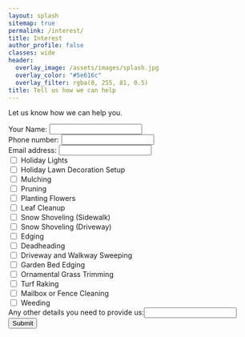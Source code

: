 ```yaml
---
layout: splash
sitemap: true
permalink: /interest/
title: Interest
author_profile: false
classes: wide
header:
  overlay_image: /assets/images/splash.jpg
  overlay_color: "#5e616c"
  overlay_filter: rgba(0, 255, 81, 0.5)
title: Tell us how we can help
---
```


Let us know how we can help you.

<form action="https://submit-form.com/iV8qSMvgF">
  <div style="display: flex; align-items: center; gap: 5px;"><label for="name">Your Name:</label><input type="textbox" id="name" name="name" /></div>
  <div style="display: flex; align-items: center; gap: 5px;"><label for="phone">Phone number:</label><input type="textbox" id="phone" name="phone" /></div>
  <div style="display: flex; align-items: center; gap: 5px;"><label for="email">Email address:</label><input type="textbox" id="email" name="email" /></div>
  <div style="display: flex; align-items: center; gap: 5px;"><input type="checkbox" id="holiday-lights" name="holiday-lights" /><label for="holiday-lights">Holiday Lights</label></div>
  <div style="display: flex; align-items: center; gap: 5px;"><input type="checkbox" id="holiday-decorations" name="holiday-decorations" /><label for="holiday-decorations">Holiday Lawn Decoration Setup</label></div>
  <div style="display: flex; align-items: center; gap: 5px;"><input type="checkbox" id="mulching" name="mulching" /><label for="mulching">Mulching</label></div>
  <div style="display: flex; align-items: center; gap: 5px;"><input type="checkbox" id="pruning" name="pruning" /><label for="pruning">Pruning</label></div>
  <div style="display: flex; align-items: center; gap: 5px;"><input type="checkbox" id="planting" name="planting" /><label for="planting">Planting Flowers</label></div>
  <div style="display: flex; align-items: center; gap: 5px;"><input type="checkbox" id="leaf_cleanup" name="leaf_cleanup" /><label for="leaf_cleanup">Leaf Cleanup</label></div>
  <div style="display: flex; align-items: center; gap: 5px;"><input type="checkbox" id="shovel-sidewalk" name="shovel-sidewalk" /><label for="shovel-sidewalk">Snow Shoveling (Sidewalk)</label></div>
  <div style="display: flex; align-items: center; gap: 5px;"><input type="checkbox" id="shovel-driveway" name="shovel-driveway" /><label for="shovel-driveway">Snow Shoveling (Driveway)</label></div>
  <div style="display: flex; align-items: center; gap: 5px;"><input type="checkbox" id="edging" name="edging" /><label for="edging">Edging</label></div>
  <div style="display: flex; align-items: center; gap: 5px;"><input type="checkbox" id="deadheading" name="deadheading" /><label for="deadheading">Deadheading</label></div>
  <div style="display: flex; align-items: center; gap: 5px;"><input type="checkbox" id="sweeping" name="sweeping" /><label for="sweeping">Driveway and Walkway Sweeping</label></div>
  <div style="display: flex; align-items: center; gap: 5px;"><input type="checkbox" id="garden-edging" name="garden-edging" /><label for="garden-edging">Garden Bed Edging</label></div>
  <div style="display: flex; align-items: center; gap: 5px;"><input type="checkbox" id="ornamental-trimming" name="ornamental-trimming" /><label for="ornamental-trimming">Ornamental Grass Trimming</label></div>
  <div style="display: flex; align-items: center; gap: 5px;"><input type="checkbox" id="turf" name="turf" /><label for="turf">Turf Raking</label></div>
  <div style="display: flex; align-items: center; gap: 5px;"><input type="checkbox" id="mailbox" name="mailbox" /><label for="mailbox">Mailbox or Fence Cleaning</label></div>
  <div style="display: flex; align-items: center; gap: 5px;"><input type="checkbox" id="weeding" name="weeding" /><label for="weeding">Weeding</label></div>
  <div><label for="message">Any other details you need to provide us:</label><input type="textarea" id="message" name="message" /></div>
  <button type="submit">Submit</button>
</form>